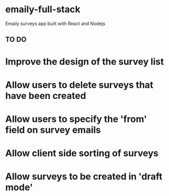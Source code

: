 # emaily-full-stack
Emaily surveys app built with React and Nodejs


## TO DO

# Improve the design of the survey list
# Allow users to delete surveys that have been created
# Allow users to specify the 'from' field on survey emails
# Allow client side sorting of surveys 
# Allow surveys to be created in 'draft mode'
